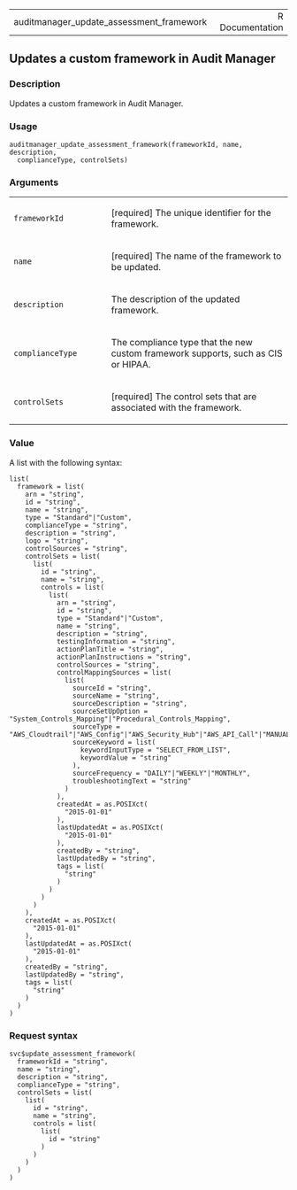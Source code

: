 <table style="width: 100%;">
<tbody>
<tr class="odd">
<td>auditmanager_update_assessment_framework</td>
<td style="text-align: right;">R Documentation</td>
</tr>
</tbody>
</table>

## Updates a custom framework in Audit Manager

### Description

Updates a custom framework in Audit Manager.

### Usage

    auditmanager_update_assessment_framework(frameworkId, name, description,
      complianceType, controlSets)

### Arguments

<table>
<colgroup>
<col style="width: 35%" />
<col style="width: 65%" />
</colgroup>
<tbody>
<tr class="odd">
<td><code
id="auditmanager_update_assessment_framework_:_frameworkId">frameworkId</code></td>
<td><p>[required] The unique identifier for the framework.</p></td>
</tr>
<tr class="even">
<td><code
id="auditmanager_update_assessment_framework_:_name">name</code></td>
<td><p>[required] The name of the framework to be updated.</p></td>
</tr>
<tr class="odd">
<td><code
id="auditmanager_update_assessment_framework_:_description">description</code></td>
<td><p>The description of the updated framework.</p></td>
</tr>
<tr class="even">
<td><code
id="auditmanager_update_assessment_framework_:_complianceType">complianceType</code></td>
<td><p>The compliance type that the new custom framework supports, such
as CIS or HIPAA.</p></td>
</tr>
<tr class="odd">
<td><code
id="auditmanager_update_assessment_framework_:_controlSets">controlSets</code></td>
<td><p>[required] The control sets that are associated with the
framework.</p></td>
</tr>
</tbody>
</table>

### Value

A list with the following syntax:

    list(
      framework = list(
        arn = "string",
        id = "string",
        name = "string",
        type = "Standard"|"Custom",
        complianceType = "string",
        description = "string",
        logo = "string",
        controlSources = "string",
        controlSets = list(
          list(
            id = "string",
            name = "string",
            controls = list(
              list(
                arn = "string",
                id = "string",
                type = "Standard"|"Custom",
                name = "string",
                description = "string",
                testingInformation = "string",
                actionPlanTitle = "string",
                actionPlanInstructions = "string",
                controlSources = "string",
                controlMappingSources = list(
                  list(
                    sourceId = "string",
                    sourceName = "string",
                    sourceDescription = "string",
                    sourceSetUpOption = "System_Controls_Mapping"|"Procedural_Controls_Mapping",
                    sourceType = "AWS_Cloudtrail"|"AWS_Config"|"AWS_Security_Hub"|"AWS_API_Call"|"MANUAL",
                    sourceKeyword = list(
                      keywordInputType = "SELECT_FROM_LIST",
                      keywordValue = "string"
                    ),
                    sourceFrequency = "DAILY"|"WEEKLY"|"MONTHLY",
                    troubleshootingText = "string"
                  )
                ),
                createdAt = as.POSIXct(
                  "2015-01-01"
                ),
                lastUpdatedAt = as.POSIXct(
                  "2015-01-01"
                ),
                createdBy = "string",
                lastUpdatedBy = "string",
                tags = list(
                  "string"
                )
              )
            )
          )
        ),
        createdAt = as.POSIXct(
          "2015-01-01"
        ),
        lastUpdatedAt = as.POSIXct(
          "2015-01-01"
        ),
        createdBy = "string",
        lastUpdatedBy = "string",
        tags = list(
          "string"
        )
      )
    )

### Request syntax

    svc$update_assessment_framework(
      frameworkId = "string",
      name = "string",
      description = "string",
      complianceType = "string",
      controlSets = list(
        list(
          id = "string",
          name = "string",
          controls = list(
            list(
              id = "string"
            )
          )
        )
      )
    )
